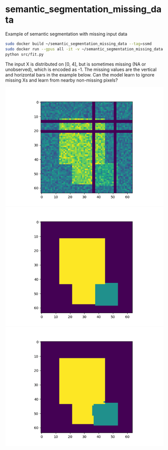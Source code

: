 # semantic_segmentation_missing_data

Example of semantic segmentation with missing input data

```bash
sudo docker build ~/semantic_segmentation_missing_data --tag=ssmd
sudo docker run --gpus all -it -v ~/semantic_segmentation_missing_data:/home/semantic_segmentation_missing_data ssmd bash
python src/fit.py
```

The input X is distributed on [0, 4], but is sometimes missing (NA or unobserved),
which is encoded as -1.
The missing values are the vertical and horizontal bars in the example below.
Can the model learn to ignore missing Xs and learn from nearby non-missing pixels?

![X](example_X_3.png)
![Y](example_Y_3.png)
![predictions](example_predictions_3.png)